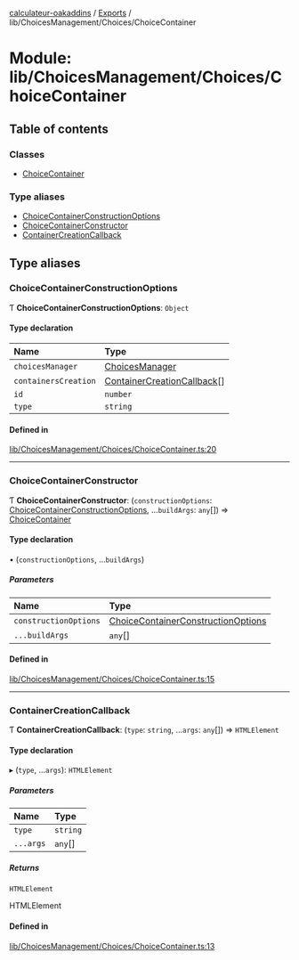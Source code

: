 [calculateur-oakaddins](../README.md) / [Exports](../modules.md) / lib/ChoicesManagement/Choices/ChoiceContainer

# Module: lib/ChoicesManagement/Choices/ChoiceContainer

## Table of contents

### Classes

- [ChoiceContainer](../classes/lib_choicesmanagement_choices_choicecontainer.choicecontainer.md)

### Type aliases

- [ChoiceContainerConstructionOptions](lib_choicesmanagement_choices_choicecontainer.md#choicecontainerconstructionoptions)
- [ChoiceContainerConstructor](lib_choicesmanagement_choices_choicecontainer.md#choicecontainerconstructor)
- [ContainerCreationCallback](lib_choicesmanagement_choices_choicecontainer.md#containercreationcallback)

## Type aliases

### ChoiceContainerConstructionOptions

Ƭ **ChoiceContainerConstructionOptions**: `Object`

#### Type declaration

| Name | Type |
| :------ | :------ |
| `choicesManager` | [ChoicesManager](../classes/lib_choicesmanagement_choicesmanager.choicesmanager.md) |
| `containersCreation` | [ContainerCreationCallback](lib_choicesmanagement_choices_choicecontainer.md#containercreationcallback)[] |
| `id` | `number` |
| `type` | `string` |

#### Defined in

[lib/ChoicesManagement/Choices/ChoiceContainer.ts:20](https://github.com/P0ulpy/Configurateur-OakAddins/blob/af13efb/src/lib/ChoicesManagement/Choices/ChoiceContainer.ts#L20)

___

### ChoiceContainerConstructor

Ƭ **ChoiceContainerConstructor**: (`constructionOptions`: [ChoiceContainerConstructionOptions](lib_choicesmanagement_choices_choicecontainer.md#choicecontainerconstructionoptions), ...`buildArgs`: `any`[]) => [ChoiceContainer](../classes/lib_choicesmanagement_choices_choicecontainer.choicecontainer.md)

#### Type declaration

• (`constructionOptions`, ...`buildArgs`)

##### Parameters

| Name | Type |
| :------ | :------ |
| `constructionOptions` | [ChoiceContainerConstructionOptions](lib_choicesmanagement_choices_choicecontainer.md#choicecontainerconstructionoptions) |
| `...buildArgs` | `any`[] |

#### Defined in

[lib/ChoicesManagement/Choices/ChoiceContainer.ts:15](https://github.com/P0ulpy/Configurateur-OakAddins/blob/af13efb/src/lib/ChoicesManagement/Choices/ChoiceContainer.ts#L15)

___

### ContainerCreationCallback

Ƭ **ContainerCreationCallback**: (`type`: `string`, ...`args`: `any`[]) => `HTMLElement`

#### Type declaration

▸ (`type`, ...`args`): `HTMLElement`

##### Parameters

| Name | Type |
| :------ | :------ |
| `type` | `string` |
| `...args` | `any`[] |

##### Returns

`HTMLElement`

HTMLElement

#### Defined in

[lib/ChoicesManagement/Choices/ChoiceContainer.ts:13](https://github.com/P0ulpy/Configurateur-OakAddins/blob/af13efb/src/lib/ChoicesManagement/Choices/ChoiceContainer.ts#L13)
